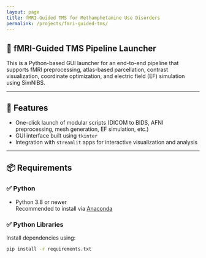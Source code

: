 ```yaml
---
layout: page
title: fMRI-Guided TMS for Methamphetamine Use Disorders
permalink: /projects/fmri-guided-tms/
---
```


## 🧠 fMRI-Guided TMS Pipeline Launcher

This is a Python-based GUI launcher for an end-to-end pipeline that supports fMRI preprocessing, atlas-based parcellation, contrast visualization, coordinate optimization, and electric field (EF) simulation using SimNIBS.

---

## 🚀 Features
- One-click launch of modular scripts (DICOM to BIDS, AFNI preprocessing, mesh generation, EF simulation, etc.)
- GUI interface built using `tkinter`
- Integration with `streamlit` apps for interactive visualization and analysis

---

## 📦 Requirements

### ✅ Python
- Python 3.8 or newer  
  Recommended to install via [Anaconda](https://www.anaconda.com/products/distribution)

### ✅ Python Libraries
Install dependencies using:

```bash
pip install -r requirements.txt

